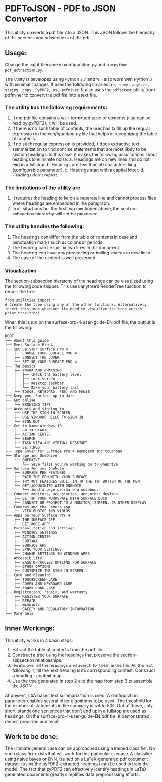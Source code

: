# PDFToJSON - PDF to JSON Convertor

This utility converts a pdf file into a JSON. This JSON follows the hierarchy of the sections and subsections of the pdf.

## Usage:

Change the input filename in configuration.py and run `python pdf_extraction.py`.

The utility is developed using Python 2.7 and will also work with Python 3 with minimal changes. It uses the following libraries.
`re, sumy, anytree, string. copy, PyPDF2, os, pdfminer`. It also uses the `pdftotext` utility from pdfminer to convert the pdf file into a text file.

### The utility has the following requirements:
1. If the pdf file contains a well-formatted table of contents (that can be read by pyPDF2), it will be used.
2. If there is no such table of contents, the user has to fill up the regular expression in the *configuration.py* file that helps in recognizing the table of contents.
3. If no such regular expression is provided, it does extractive text summarization to find concise statements that are most likely to be section headings. In this case, it makes the following assumptions about headings to eliminate noise.
    a. Headings are on new lines and do not end in a fullstop.
    b. Headings are less than 50 characters long (configurable parameter).
    c. Headings start with a capital letter.
    d. Headings don't repeat.

### The limitations of the utility are:
1. It requires the heading to be on a separate line and cannot process files where headings are embedded in the paragraph.
2. In all situations but the first two mentioned above, the section-subsection hierarchy will not be preserved.

### The utility handles the following:
1. The headings can differ from the table of contents in case and punctuation marks such as colons or periods.
2. The heading can be split in two lines in the document.
3. The heading can have any preceeding or trailing spaces or new lines.
4. The case of the content is well preserved.

### Visualization
The section-subsection hierarchy of the headings can be visualized using the following code snippet. This uses anytree's RenderTree function to render the tree.

```
from utilities import *
# Create the tree using any of the other functions. Alternatively, insert this code wherever the need to visualize the tree arises.
print_tree(tree)
```

When this is run on the surface-pro-4-user-guide-EN.pdf file, the output is the following:

```
ROOT
├── About this guide
├── Meet Surface Pro 4
├── Set up your Surface Pro 4
│   ├── CHARGE YOUR SURFACE PRO 4
│   ├── CONNECT THE COVER
│   └── SET UP YOUR SURFACE PRO 4
├── The basics
│   ├── POWER AND CHARGING
│   │   ├── Check the battery level
│   │   ├── Lock screen
│   │   ├── Desktop taskbar
│   │   └── Make your battery last
│   └── TOUCH, KEYBOARD, PEN, AND MOUSE
├── Keep your Surface up to date
├── Get online
│   └── BROWSING TIPS
├── Accounts and signing in
│   ├── USE THE SIGN-IN SCREEN
│   ├── USE WINDOWS HELLO TO SIGN IN
│   └── SIGN OUT
├── Get to know Windows 10
│   ├── GO TO START
│   ├── ACTION CENTER
│   ├── SEARCH
│   ├── TASK VIEW AND VIRTUAL DESKTOPS
│   └── SETTINGS
├── Type Cover for Surface Pro 4 keyboard and touchpad
├── Storage and OneDrive
│   └── ONEDRIVE
│       └── Save files you're working on to OneDrive
├── Surface Pen and OneNote
│   ├── SURFACE PEN FEATURES
│   ├── PAIR THE PEN WITH YOUR SURFACE
│   ├── TRY OUT FEATURES BUILT IN TO THE TOP BUTTON OF THE PEN
│   └── GET ACQUAINTED WITH ONENOTE
│       └── Send a page or share a notebook
├── Connect monitors, accessories, and other devices
│   ├── SET UP YOUR WORKSPACE WITH SURFACE DOCK
│   └── CONNECT OR PROJECT TO A MONITOR, SCREEN, OR OTHER DISPLAY
├── Cameras and the Camera app
│   └── VIEW PHOTOS AND VIDEOS
├── Apps on your Surface Pro 4
│   ├── THE SURFACE APP
│   └── GET MORE APPS
├── Personalization and settings
│   ├── WINDOWS SETTINGS
│   ├── ACTION CENTER
│   ├── CORTANA
│   ├── SURFACE APP
│   ├── SYNC YOUR SETTINGS
│   └── CHANGE SETTINGS IN WINDOWS APPS
├── Accessibility
│   ├── EASE OF ACCESS OPTIONS FOR SURFACE
│   ├── OTHER OPTIONS
│   └── CUSTOMIZE THE SIGN-IN SCREEN
├── Care and cleaning
│   ├── TOUCHSCREEN CARE
│   ├── COVER AND KEYBOARD CARE
│   └── POWER CORD CARE
├── Registration, repair, and warranty
│   ├── REGISTER YOUR SURFACE
│   ├── REPAIR
│   ├── WARRANTY
│   └── SAFETY AND REGULATORY INFORMATION
└── More help
```

## Inner Workings:

This utility works in 4 basic steps:
1. Extract the table of contents from the pdf file.
2. Construct a tree using the headings that preserve the section-subsection relationships.
3. Iterate over all the headings and search for them in the file. All the text following it, till the next heading is its corresponding content. Construct a heading - content map.
4. Use the tree generated in step 2 and the map from step 3 to assemble the JSON.

At present, LSA based text summarization is used. A configuration parameter enables several other algorithms to be used. The threshold for the number of statements in the summary is set to 500. Out of these, only short, standalone sentences that don't end up in a fullstop are used as headings. On the surface-pro-4-user-guide-EN.pdf file, it demonstrated decent precision and recall.

## Work to be done:

The ultimate general case can be approached using a trained classifier. No such classifier exists that will work for this particular usecase. A classifier using naive bayes or KNN, trained on a LaTeX-generated pdf document dataset (using the pyPDF2-extracted headings) can be used to train the model. The fact that pyPDF2 can effectively identify headings in LaTeX-generated documents greatly simplifies data preprocessing efforts.
